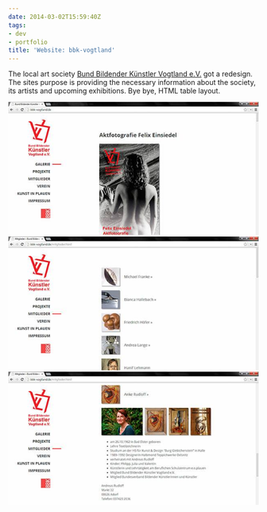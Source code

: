 ```yaml
---
date: 2014-03-02T15:59:40Z
tags:
- dev
- portfolio
title: 'Website: bbk-vogtland'
---
```


The local art society [Bund Bildender Künstler Vogtland e.V.](http://bbk-vogtland.de) got a redesign. The sites purpose is providing the necessary information about the society, its artists and upcoming exhibitions. Bye bye, HTML table layout.

<img src="/img/portfolio/bbk-vogtland-1.jpg" alt="BBK Vogtland homepage">

<img src="/img/portfolio/bbk-vogtland-2.jpg" alt="BBK Vogtland members page">

<img src="/img/portfolio/bbk-vogtland-3.jpg" alt="BBK Vogtland detail view for members page">
